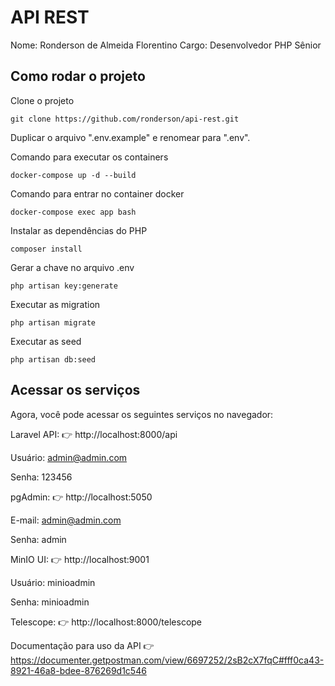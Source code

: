 # API REST

Nome: Ronderson de Almeida Florentino
Cargo: Desenvolvedor PHP Sênior

## Como rodar o projeto

Clone o projeto
```
git clone https://github.com/ronderson/api-rest.git
```
Duplicar o arquivo ".env.example" e renomear para ".env".

Comando para executar os containers 
```
docker-compose up -d --build
```

Comando para entrar no container docker
```
docker-compose exec app bash
```
Instalar as dependências do PHP
```
composer install
```
Gerar a chave no arquivo .env
```
php artisan key:generate
```
Executar as migration
```
php artisan migrate
```
Executar as seed
```
php artisan db:seed
```

## Acessar os serviços
Agora, você pode acessar os seguintes serviços no navegador:

Laravel API: 👉 http://localhost:8000/api

Usuário: admin@admin.com

Senha: 123456

pgAdmin: 👉 http://localhost:5050

E-mail: admin@admin.com

Senha: admin

MinIO UI: 👉 http://localhost:9001

Usuário: minioadmin

Senha: minioadmin

Telescope: 👉 http://localhost:8000/telescope


Documentação para uso da API 👉 https://documenter.getpostman.com/view/6697252/2sB2cX7fqC#fff0ca43-8921-46a8-bdee-876269d1c546

